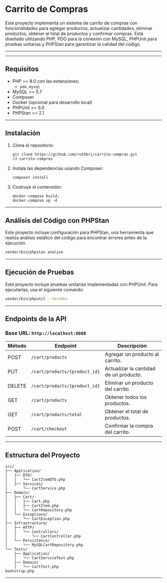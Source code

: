 
# **Carrito de Compras**

Este proyecto implementa un sistema de carrito de compras con funcionalidades para agregar productos, actualizar cantidades, eliminar productos, obtener el total de productos y confirmar compras. Está diseñado utilizando PHP, PDO para la conexión con MySQL, PHPUnit para pruebas unitarias y PHPStan para garantizar la calidad del código.

---
---

## **Requisitos**

- PHP >= 8.0 con las extensiones:
  - `pdo_mysql`
- MySQL >= 5.7
- Composer
- Docker (opcional para desarrollo local)
- PHPUnit >= 9.0
- PHPStan >= 2.1

---

## **Instalación**

1. Clona el repositorio:
   ```bash
   git clone https://github.com/ruthbri/carrito-compras.git
   cd carrito-compras
   ```

2. Instala las dependencias usando Composer:
   ```bash
   composer install
   ```

3. Costruye el contenedor:
   ```
   docker-compose build;
   docker-compose up -d
   ```


---

## **Análisis del Código con PHPStan**

Este proyecto incluye configuración para PHPStan, una herramienta que realiza análisis estático del código para encontrar errores antes de la ejecución.
```bash
vendor/bin/phpstan analyse
```


---

## **Ejecución de Pruebas**

Este proyecto incluye pruebas unitarias implementadas con PHPUnit. Para ejecutarlas, usa el siguiente comando:
```bash
vendor/bin/phpunit --testdox
```

---

## **Endpoints de la API**

### **Base URL**: `http://localhost:8080`

| Método | Endpoint                       | Descripción                            |
|--------|--------------------------------|----------------------------------------|
| POST   | `/cart/products`               | Agregar un producto al carrito.        |
| PUT    | `/cart/products/{product_id}`  | Actualizar la cantidad de un producto. |
| DELETE | `/cart/products/{product_id}`  | Eliminar un producto del carrito.      |
| GET    | `/cart/products`               | Obtener todos los productos.           |
| GET    | `/cart/products/total`         | Obtener el total de productos.         |
| POST   | `/cart/checkout`               | Confirmar la compra del carrito.       |

---

## **Estructura del Proyecto**

```
src/
├── Application/
│   ├── DTO/
│   │   └── CartItemDTO.php
│   ├── Services/
│       └── CartService.php
├── Domain/
│   ├── Cart/
│   │   ├── Cart.php
│   │   ├── CartItem.php
│   │   └── CartRepository.php
│   └── Exceptions/
│       └── CartException.php
├── Infrastructure/
│   ├── HTTP/
│   │   └── Controllers/
│   │       └── CartController.php
│   └── Persistence/
│       └── MySQLCartRepository.php
└── Tests/
    ├── Application/
    │   └── CartServiceTest.php
    ├── Domain/
    │   └── CartTest.php
bootstrap.php
```

---
